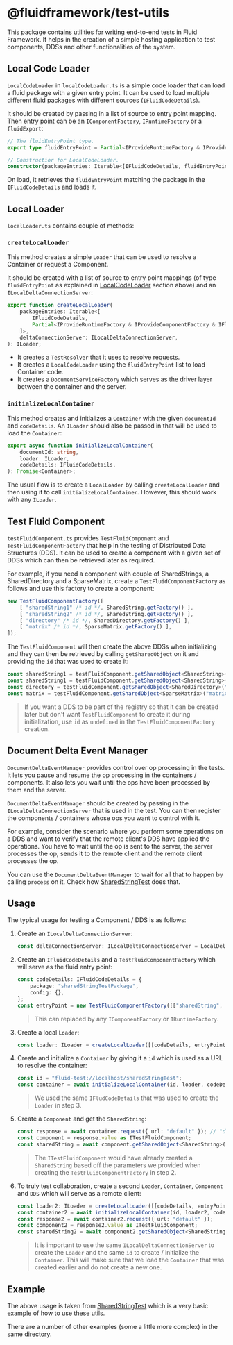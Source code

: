 # @fluidframework/test-utils

This package contains utilities for writing end-to-end tests in Fluid Framework. It helps in the creation of a simple hosting application to test components, DDSs and other functionalities of the system.

## Local Code Loader

`LocalCodeLoader` in `localCodeLoader.ts` is a simple code loader that can load a fluid package with a given entry point. It can be used to load multiple different fluid packages with different sources (`IFluidCodeDetails`).

It should be created by passing in a list of source to entry point mapping. Then entry point can be an `IComponentFactory`, `IRuntimeFactory` or a `fluidExport`:
```typeScript
// The fluidEntryPoint type.
export type fluidEntryPoint = Partial<IProvideRuntimeFactory & IProvideComponentFactory & IFluidModule>;

// Constructior for LocalCodeLoader.
constructor(packageEntries: Iterable<[IFluidCodeDetails, fluidEntryPoint]>);
```
On load, it retrieves the `fluidEntryPoint` matching the package in the `IFluidCodeDetails` and loads it.

## Local Loader
`localLoader.ts` contains couple of methods:

### `createLocalLoader`

This method creates a simple `Loader` that can be used to resolve a Container or request a Component.

It should be created with a list of source to entry point mappings (of type `fluidEntryPoint` as explained in [LocalCodeLoader](#Local-Code-Loader) section above) and an `ILocalDeltaConnectionServer`:
```typeScript
export function createLocalLoader(
    packageEntries: Iterable<[
        IFluidCodeDetails,
        Partial<IProvideRuntimeFactory & IProvideComponentFactory & IFluidModule>
    ]>,
    deltaConnectionServer: ILocalDeltaConnectionServer,
): ILoader;
```

- It creates a `TestResolver` that it uses to resolve requests.
- It creates a `LocalCodeLoader` using the `fluidEntryPoint` list to load Container code.
- It creates a `DocumentServiceFactory` which serves as the driver layer between the container and the server.

### `initializeLocalContainer`

This method creates and initializes a `Container` with the given `documentId` and `codeDetails`. An `ILoader` should also be passed in that will be used to load the `Container`:

```typeScript
export async function initializeLocalContainer(
    documentId: string,
    loader: ILoader,
    codeDetails: IFluidCodeDetails,
): Promise<Container>;
```

The usual flow is to create a `LocalLoader` by calling `createLocalLoader` and then using it to call `initializeLocalContainer`. However, this should work with any `ILoader`.

## Test Fluid Component

`testFluidComponent.ts` provides `TestFluidComponent` and `TestFluidComponentFactory` that help in the testing of Distributed Data Structures (DDS).
It can be used to create a component with a given set of DDSs which can then be retrieved later as required.

For example, if you need a component with couple of SharedStrings, a SharedDirectory and a SparseMatrix, create a `TestFluidComponentFactory` as follows and use this factory to create a component:
```typeScript
new TestFluidComponentFactory([
    [ "sharedString1" /* id */, SharedString.getFactory() ],
    [ "sharedString2" /* id */, SharedString.getFactory() ],
    [ "directory" /* id */, SharedDirectory.getFactory() ],
    [ "matrix" /* id */, SparseMatrix.getFactory() ],
]);
```

The `TestFluidComponent` will then create the above DDSs when initializing and they can then be retrieved by calling `getSharedObject` on it and providing the `id` that was used to create it:
```typeScript
const sharedString1 = testFluidComponent.getSharedObject<SharedString>("sharedString1");
const sharedString1 = testFluidComponent.getSharedObject<SharedString>("sharedString2");
const directory = testFluidComponent.getSharedObject<SharedDirectory>("directory");
const matrix = testFluidComponent.getSharedObject<SparseMatrix>("matrix");
```

>If you want a DDS to be part of the registry so that it can be created later but don't want `TestFluidComponent` to create it during initialization, use `id` as `undefined` in the `TestFluidComponentFactory` creation.

## Document Delta Event Manager
`DocumentDeltaEventManager` provides control over op processing in the tests. It lets you pause and resume the op processing in the containers / components. It also lets you wait until the ops have been processed by them and the server.

`DocumentDeltaEventManager` should be created by passing in the `ILocalDeltaConnectionServer` that is used in the test. You can then register the components / containers whose ops you want to control with it.

For example, consider the scenario where you perform some operations on a DDS and want to verify that the remote client's DDS have applied the operations. You have to wait until the op is sent to the server, the server processes the op, sends it to the remote client and the remote client processes the op.

You can use the `DocumentDeltaEventManager` to wait for all that to happen by calling `process` on it. Check how [SharedStringTest](..\end-to-end-tests\src\test\sharedStringEndToEndTests.spec.ts) does that.

## Usage

The typical usage for testing a Component / DDS is as follows:
1. Create an `ILocalDeltaConnectionServer`:
    ```typescript
    const deltaConnectionServer: ILocalDeltaConnectionServer = LocalDeltaConnectionServer.create();
    ```

2. Create an `IFluidCodeDetails` and a `TestFluidComponentFactory` which will serve as the fluid entry point:
    ```typescript
    const codeDetails: IFluidCodeDetails = {
        package: "sharedStringTestPackage",
        config: {},
    };
    const entryPoint = new TestFluidComponentFactory([["sharedString", SharedString.getFactory()]]);
    ```
    >This can replaced by any `IComponentFactory` or `IRuntimeFactory`.

3. Create a local `Loader`:
    ```typescript
    const loader: ILoader = createLocalLoader([[codeDetails, entryPoint]], deltaConnectionServer);
    ```

4. Create and initialize a `Container` by giving it a `id` which is used as a URL to resolve the container:
    ```typescript
    const id = "fluid-test://localhost/sharedStringTest";
    const container = await initializeLocalContainer(id, loader, codeDetails);
    ```
    >We used the same `IFludCodeDetails` that was used to create the `Loader` in step 3.

5. Create a `Component` and get the `SharedString`:
    ```typescript
    const response = await container.request({ url: "default" }); // "default" represent the default component.
    const component = response.value as ITestFluidComponent;
    const sharedString = await component.getSharedObject<SharedString>("sharedString");
    ```
    >The `ITestFluidComponent` would have already created a `SharedString` based off the parameters we provided when creating the `TestFluidComponentFactory` in step 2.

6. To truly test collaboration, create a second `Loader`, `Container`, `Component` and `DDS` which will serve as a remote client:
    ```typescript
    const loader2: ILoader = createLocalLoader([[codeDetails, entryPoint]], deltaConnectionServer);
    const container2 = await initializeLocalContainer(id, loader2, codeDetails);
    const response2 = await container2.request({ url: "default" });
    const component2 = response2.value as ITestFluidComponent;
    const sharedString2 = await component2.getSharedObject<SharedString>("sharedString");
    ```
    >It is important to use the same `ILocalDeltaConnectionServer` to create the `Loader` and the same `id` to create / initialize the `Container`. This will make sure that we load the `Container` that was created earlier and do not create a new one.

## Example
The above usage is taken from [SharedStringTest](..\end-to-end-tests\src\test\sharedStringEndToEndTests.spec.ts) which is a very basic example of how to use these utils.

There are a number of other examples (some a little more complex) in the same [directory](..\end-to-end-tests\src\test).
